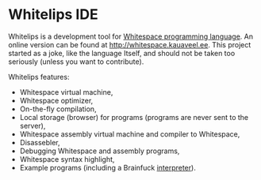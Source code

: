 # Whitelips IDE

Whitelips is a development tool for [Whitespace programming language](http://compsoc.dur.ac.uk/whitespace/).
An online version can be found at http://whitespace.kauaveel.ee. This project started as a joke, like the language
Itself, and should not be taken too seriously (unless you want to contribute).


Whitelips features:
* Whitespace virtual machine,
* Whitespace optimizer,
* On-the-fly compilation,
* Local storage (browser) for programs (programs are never sent to the server),
* Whitespace assembly virtual machine and compiler to Whitespace,
* Disassebler,
* Debugging Whitespace and assembly programs,
* Whitespace syntax highlight,
* Example programs (including a Brainfuck [interpreter](https://github.com/vii5ard/brainfuck-whitespace)).
